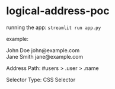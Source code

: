 # logical-address-poc

running the app: `streamlit run app.py`

example:

<div id="users">
    <div class="user" id="user-1">
        <span class="name">John Doe</span>
        <span class="email">john@example.com</span>
    </div>
    <div class="user" id="user-2">
        <span class="name">Jane Smith</span>
        <span class="email">jane@example.com</span>
    </div>
</div>


Address Path: #users > .user > .name

Selector Type: CSS Selector
